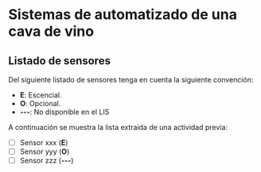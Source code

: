 # Sistemas de automatizado de una cava de vino 

## Listado de sensores

Del siguiente listado de sensores tenga en cuenta la siguiente convención: 
* **E**: Escencial.
* **O**: Opcional.
* **---**: No disponible en el LIS

A continuación se muestra la lista extraida de una actividad previa:

- [ ] Sensor xxx (**E**)
- [ ] Sensor yyy (**O**)
- [ ] Sensor zzz (**---**)